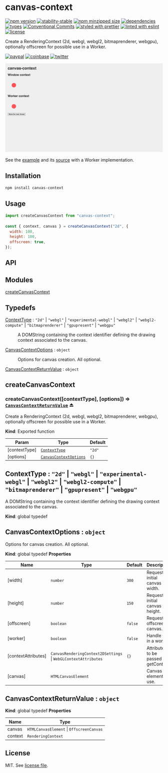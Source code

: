# canvas-context

[![npm version](https://img.shields.io/npm/v/canvas-context)](https://www.npmjs.com/package/canvas-context)
[![stability-stable](https://img.shields.io/badge/stability-stable-green.svg)](https://www.npmjs.com/package/canvas-context)
[![npm minzipped size](https://img.shields.io/bundlephobia/minzip/canvas-context)](https://bundlephobia.com/package/canvas-context)
[![dependencies](https://img.shields.io/librariesio/release/npm/canvas-context)](https://github.com/dmnsgn/canvas-context/blob/master/package.json)
[![types](https://img.shields.io/npm/types/canvas-context)](https://github.com/microsoft/TypeScript)
[![Conventional Commits](https://img.shields.io/badge/Conventional%20Commits-1.0.0-fa6673.svg)](https://conventionalcommits.org)
[![styled with prettier](https://img.shields.io/badge/styled_with-Prettier-f8bc45.svg?logo=prettier)](https://github.com/prettier/prettier)
[![linted with eslint](https://img.shields.io/badge/linted_with-ES_Lint-4B32C3.svg?logo=eslint)](https://github.com/eslint/eslint)
[![license](https://img.shields.io/github/license/dmnsgn/canvas-context)](https://github.com/dmnsgn/canvas-context/blob/master/LICENSE)

Create a RenderingContext (2d, webgl, webgl2, bitmaprenderer, webgpu), optionally offscreen for possible use in a Worker.

[![paypal](https://img.shields.io/badge/donate-paypal-informational?logo=paypal)](https://paypal.me/dmnsgn)
[![coinbase](https://img.shields.io/badge/donate-coinbase-informational?logo=coinbase)](https://commerce.coinbase.com/checkout/56cbdf28-e323-48d8-9c98-7019e72c97f3)
[![twitter](https://img.shields.io/twitter/follow/dmnsgn?style=social)](https://twitter.com/dmnsgn)

![](https://raw.githubusercontent.com/dmnsgn/canvas-context/master/screenshot.gif)

See the [example](https://dmnsgn.github.io/canvas-context/) and its [source](index.html) with a Worker implementation.

## Installation

```bash
npm install canvas-context
```

## Usage

```js
import createCanvasContext from "canvas-context";

const { context, canvas } = createCanvasContext("2d", {
  width: 100,
  height: 100,
  offscreen: true,
});
```

## API

<!-- api-start -->

## Modules

<dl>
<dt><a href="#module_createCanvasContext">createCanvasContext</a></dt>
<dd></dd>
</dl>

## Typedefs

<dl>
<dt><a href="#ContextType">ContextType</a> : <code>&quot;2d&quot;</code> | <code>&quot;webgl&quot;</code> | <code>&quot;experimental-webgl&quot;</code> | <code>&quot;webgl2&quot;</code> | <code>&quot;webgl2-compute&quot;</code> | <code>&quot;bitmaprenderer&quot;</code> | <code>&quot;gpupresent&quot;</code> | <code>&quot;webgpu&quot;</code></dt>
<dd><p>A DOMString containing the context identifier defining the drawing context associated to the canvas.</p>
</dd>
<dt><a href="#CanvasContextOptions">CanvasContextOptions</a> : <code>object</code></dt>
<dd><p>Options for canvas creation. All optional.</p>
</dd>
<dt><a href="#CanvasContextReturnValue">CanvasContextReturnValue</a> : <code>object</code></dt>
<dd></dd>
</dl>

<a name="module_createCanvasContext"></a>

## createCanvasContext

<a name="exp_module_createCanvasContext--createCanvasContext"></a>

### createCanvasContext([contextType], [options]) ⇒ [<code>CanvasContextReturnValue</code>](#CanvasContextReturnValue) ⏏

Create a RenderingContext (2d, webgl, webgl2, bitmaprenderer, webgpu), optionally offscreen for possible use in a Worker.

**Kind**: Exported function

| Param         | Type                                                       | Default                     |
| ------------- | ---------------------------------------------------------- | --------------------------- |
| [contextType] | [<code>ContextType</code>](#ContextType)                   | <code>&quot;2d&quot;</code> |
| [options]     | [<code>CanvasContextOptions</code>](#CanvasContextOptions) | <code>{}</code>             |

<a name="ContextType"></a>

## ContextType : <code>&quot;2d&quot;</code> \| <code>&quot;webgl&quot;</code> \| <code>&quot;experimental-webgl&quot;</code> \| <code>&quot;webgl2&quot;</code> \| <code>&quot;webgl2-compute&quot;</code> \| <code>&quot;bitmaprenderer&quot;</code> \| <code>&quot;gpupresent&quot;</code> \| <code>&quot;webgpu&quot;</code>

A DOMString containing the context identifier defining the drawing context associated to the canvas.

**Kind**: global typedef
<a name="CanvasContextOptions"></a>

## CanvasContextOptions : <code>object</code>

Options for canvas creation. All optional.

**Kind**: global typedef
**Properties**

| Name                | Type                                                                                 | Default            | Description                            |
| ------------------- | ------------------------------------------------------------------------------------ | ------------------ | -------------------------------------- |
| [width]             | <code>number</code>                                                                  | <code>300</code>   | Request an initial canvas width.       |
| [height]            | <code>number</code>                                                                  | <code>150</code>   | Request an initial canvas height.      |
| [offscreen]         | <code>boolean</code>                                                                 | <code>false</code> | Request an offscreen canvas.           |
| [worker]            | <code>boolean</code>                                                                 | <code>false</code> | Handle use in a worker.                |
| [contextAttributes] | <code>CanvasRenderingContext2DSettings</code> \| <code>WebGLContextAttributes</code> | <code>{}</code>    | Attributes to be passed to getContext. |
| [canvas]            | <code>HTMLCanvasElement</code>                                                       |                    | Canvas element to use.                 |

<a name="CanvasContextReturnValue"></a>

## CanvasContextReturnValue : <code>object</code>

**Kind**: global typedef
**Properties**

| Name    | Type                                                           |
| ------- | -------------------------------------------------------------- |
| canvas  | <code>HTMLCanvasElement</code> \| <code>OffscreenCanvas</code> |
| context | <code>RenderingContext</code>                                  |

<!-- api-end -->

## License

MIT. See [license file](LICENSE.md).
